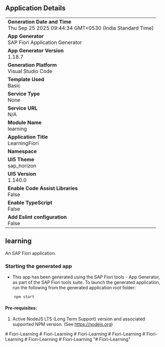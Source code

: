 ## Application Details
|               |
| ------------- |
|**Generation Date and Time**<br>Thu Sep 25 2025 09:44:34 GMT+0530 (India Standard Time)|
|**App Generator**<br>SAP Fiori Application Generator|
|**App Generator Version**<br>1.18.7|
|**Generation Platform**<br>Visual Studio Code|
|**Template Used**<br>Basic|
|**Service Type**<br>None|
|**Service URL**<br>N/A|
|**Module Name**<br>learning|
|**Application Title**<br>LearningFiori|
|**Namespace**<br>|
|**UI5 Theme**<br>sap_horizon|
|**UI5 Version**<br>1.140.0|
|**Enable Code Assist Libraries**<br>False|
|**Enable TypeScript**<br>False|
|**Add Eslint configuration**<br>False|

## learning

An SAP Fiori application.

### Starting the generated app

-   This app has been generated using the SAP Fiori tools - App Generator, as part of the SAP Fiori tools suite.  To launch the generated application, run the following from the generated application root folder:

```
    npm start
```

#### Pre-requisites:

1. Active NodeJS LTS (Long Term Support) version and associated supported NPM version.  (See https://nodejs.org)


#   F i o r i - L e a r n i n g  
 #   F i o r i - L e a r n i n g  
 #   F i o r i - L e a r n i n g  
 #   F i o r i - L e a r n i n g  
 #   F i o r i - L e a r n i n g  
 #   F i o r i - L e a r n i n g  
 #   F i o r i - L e a r n i n g  
 "# Fiori-Learning" 
